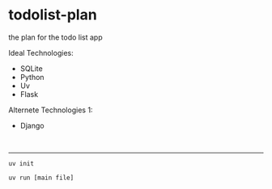 # todolist-plan
the plan for the todo list app

Ideal Technologies:
- SQLite
- Python
- Uv 
- Flask

Alternete Technologies 1:
- Django


<br>

- - -

`
uv init
`

`
uv run [main file]
`